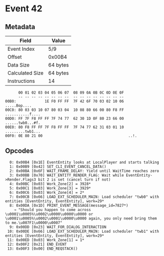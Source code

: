 # Event 42

## Metadata

| Field           | Value    |
|-----------------|----------|
| Event Index     | 5/9      |
| Offset          | 0x00B4   |
| Data Size       | 64 bytes |
| Calculated Size | 64 bytes |
| Instructions    | 14       |

```
      00 01 02 03 04 05 06 07  08 09 0A 0B 0C 0D 0E 0F
      -- -- -- -- -- -- -- --  -- -- -- -- -- -- -- --
00B0:             1E F0 FF FF  7F 42 6F 70 03 02 10 06      .....Bop....
00C0: 80 03 03 10 07 80 03 04  10 08 80 66 00 80 F8 FF  ...........f....
00D0: FF 7F F8 FF FF 7F 74 77  62 30 1D 0F 80 23 66 00  ......twb0...#f.
00E0: 80 F8 FF FF 7F F8 FF FF  7F 74 77 62 31 03 01 10  .........twb1...
00F0: 0E 80 21 00                                       ..!.            
```

## Opcodes

```
  0: 0x00B4 [0x1E] EventEntity looks at LocalPlayer and starts talking
  1: 0x00B9 [0x42] SET_CLI_EVENT_CANCEL_DATA()
  2: 0x00BA [0x6F] WAIT_FRAME_DELAY: Yield until WaitTime reaches zero
  3: 0x00BB [0x70] WAIT_ENTITY_RENDER_FLAG: Wait while EventEntity->Render.Flags3 bit 2 is set (cancel turn if not)
  4: 0x00BC [0x03] Work_Zone[2] = 3928*
  5: 0x00C1 [0x03] Work_Zone[3] = 3929*
  6: 0x00C6 [0x03] Work_Zone[4] = 2*
  7: 0x00CB [0x66] LOAD_EXT_SCHEDULER_MAIN: Load scheduler "twb0" with entities [EventEntity, EventEntity], work=29*
  8: 0x00DA [0x1D] PRINT_EVENT_MESSAGE(message_id=7827*)
    → "Should you happen to come across \u0001\u0005%\u0002\u0000\u0000\u0000 or \u0001\u0005%\u0002\u0001\u0000\u0000 again, you only need bring them to me.\u007F1\u0000\u0007"
  9: 0x00DD [0x23] WAIT_FOR_DIALOG_INTERACTION
 10: 0x00DE [0x66] LOAD_EXT_SCHEDULER_MAIN: Load scheduler "twb1" with entities [EventEntity, EventEntity], work=29*
 11: 0x00ED [0x03] Work_Zone[1] = 1*
 12: 0x00F2 [0x21] END_EVENT
 13: 0x00F3 [0x00] END_REQSTACK()
```
